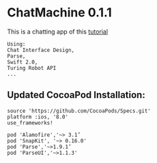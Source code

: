# ChatMachine 0.1.1
This is a chatting app of this [tutorial](http://www.jianshu.com/p/1f93e0fec8a5) 
```
Using:
Chat Interface Design,
Parse,
Swift 2.0,
Turing Robot API
...
```


## Updated CocoaPod Installation:

```
source 'https://github.com/CocoaPods/Specs.git'
platform :ios, '8.0'
use_frameworks!

pod 'Alamofire','~> 3.1’
pod 'SnapKit', '~> 0.16.0'
pod 'Parse','~>1.9.1’
pod 'ParseUI','~>1.1.3'
```
